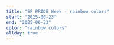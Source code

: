 ```yaml
---
title: "SF PRIDE Week - rainbow colors"
start: "2025-06-23"
end: "2025-06-23"
color: "rainbow colors"
allday: true
---
```


